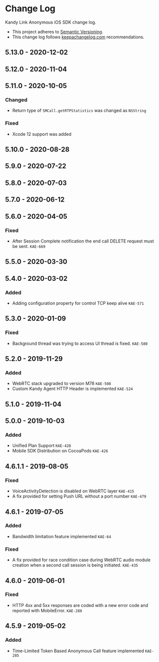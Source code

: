 # Change Log

Kandy Link Anonymous iOS SDK change log.

- This project adheres to [Semantic Versioning](http://semver.org/).
- This change log follows [keepachangelog.com](http://keepachangelog.com/) recommendations.

## 5.13.0 - 2020-12-02

## 5.12.0 - 2020-11-04

## 5.11.0 - 2020-10-05

### Changed
- Return type of `SMCall.getRTPStatistics` was changed as `NSString`

### Fixed
- Xcode 12 support was added

## 5.10.0 - 2020-08-28

## 5.9.0 - 2020-07-22

## 5.8.0 - 2020-07-03

## 5.7.0 - 2020-06-12

## 5.6.0 - 2020-04-05

### Fixed
- After Session Complete notification the end call DELETE request must be sent. `KAE-669`

## 5.5.0 - 2020-03-30

## 5.4.0 - 2020-03-02

### Added
- Adding configuration property for control TCP keep alive `KAE-571`

## 5.3.0 - 2020-01-09

### Fixed
- Background thread was trying to access UI thread is fixed. `KAE-580`


## 5.2.0 - 2019-11-29

### Added
- WebRTC stack upgraded to version M78 `KAE-508`
- Custom Kandy Agent HTTP Header is implemented `KAE-524`

## 5.1.0 - 2019-11-04


## 5.0.0 - 2019-10-03

### Added
- Unified Plan Support `KAE-428`
- Mobile SDK Distribution on CocoaPods `KAE-426`

## 4.6.1.1 - 2019-08-05

### Fixed
- VoiceActivityDetection is disabled on WebRTC layer `KAE-415`
- A fix provided for setting Push URL without a port number  `KAE-479`


## 4.6.1 - 2019-07-05

### Added
- Bandwidth limitation feature implemented `KAE-64`

### Fixed
- A fix provided for race condition case during WebRTC audio module creation when a second call session is being initiated. `KAE-435`


## 4.6.0 - 2019-06-01

### Fixed
- HTTP 4xx and 5xx responses are coded with a new error code and reported with MobileError. `KAE-288`


## 4.5.9 - 2019-05-02

### Added
- Time-Limited Token Based Anonymous Call feature implemented `KAE-285`
